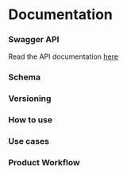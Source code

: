 # Documentation

### Swagger API 
Read the API documentation [here](http://petstore.swagger.io/?url=https://raw.githubusercontent.com/wilspi/django-template-editor/master/docs/swagger.json)

### Schema

### Versioning

### How to use

### Use cases

### Product Workflow